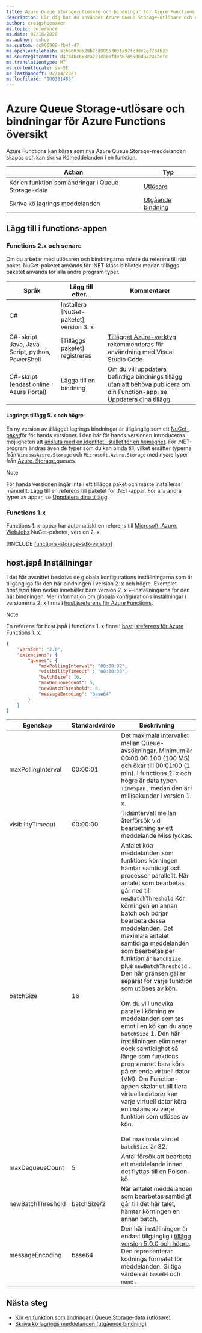 ```yaml
---
title: Azure Queue Storage-utlösare och bindningar för Azure Functions översikt
description: Lär dig hur du använder Azure Queue Storage-utlösare och utgående bindning i Azure Functions.
author: craigshoemaker
ms.topic: reference
ms.date: 02/18/2020
ms.author: cshoe
ms.custom: cc996988-fb4f-47
ms.openlocfilehash: a1b9d03da29b7c89055303fa97fc38c2ef734b23
ms.sourcegitcommit: d4734bc680ea221ea80fdea67859d6d32241aefc
ms.translationtype: MT
ms.contentlocale: sv-SE
ms.lasthandoff: 02/14/2021
ms.locfileid: "100381485"
---
```

# <a name="azure-queue-storage-trigger-and-bindings-for-azure-functions-overview"></a>Azure Queue Storage-utlösare och bindningar för Azure Functions översikt

Azure Functions kan köras som nya Azure Queue Storage-meddelanden skapas och kan skriva Kömeddelanden i en funktion.

| Action | Typ |
|---------|---------|
| Kör en funktion som ändringar i Queue Storage-data | [Utlösare](./functions-bindings-storage-queue-trigger.md) |
| Skriva kö lagrings meddelanden |[Utgående bindning](./functions-bindings-storage-queue-output.md) |

## <a name="add-to-your-functions-app"></a>Lägg till i functions-appen

### <a name="functions-2x-and-higher"></a>Functions 2.x och senare

Om du arbetar med utlösaren och bindningarna måste du referera till rätt paket. NuGet-paketet används för .NET-klass bibliotek medan tilläggs paketet används för alla andra program typer.

| Språk                                        | Lägg till efter...                                   | Kommentarer 
|-------------------------------------------------|---------------------------------------------|-------------|
| C#                                              | Installera [NuGet-paketet], version 3. x | |
| C#-skript, Java, Java Script, python, PowerShell | [Tilläggs paketet] registreras          | [Tillägget Azure-verktyg](https://marketplace.visualstudio.com/items?itemName=ms-vscode.vscode-node-azure-pack) rekommenderas för användning med Visual Studio Code. |
| C#-skript (endast online i Azure Portal)         | Lägga till en bindning                            | Om du vill uppdatera befintliga bindnings tillägg utan att behöva publicera om din Function-app, se [Uppdatera dina tillägg]. |

#### <a name="storage-extension-5x-and-higher"></a>Lagrings tillägg 5. x och högre

En ny version av tillägget lagrings bindningar är tillgänglig som ett [NuGet-paket](https://www.nuget.org/packages/Microsoft.Azure.WebJobs.Extensions.Storage/5.0.0-beta.2)för för hands versioner. I den här för hands versionen introduceras möjligheten att [ansluta med en identitet i stället för en hemlighet](./functions-reference.md#configure-an-identity-based-connection). För .NET-program ändras även de typer som du kan binda till, vilket ersätter typerna från `WindowsAzure.Storage` och `Microsoft.Azure.Storage` med nyare typer från [Azure. Storage.](/dotnet/api/azure.storage.queues)queues.

> [!NOTE]
> För hands versionen ingår inte i ett tilläggs paket och måste installeras manuellt. Lägg till en referens till paketet för .NET-appar. För alla andra typer av appar, se [Uppdatera dina tillägg].

[core tools]: ./functions-run-local.md
[paket för tillägg]: ./functions-bindings-register.md#extension-bundles
[NuGet-paket]: https://www.nuget.org/packages/Microsoft.Azure.WebJobs.Extensions.Storage
[Uppdatera dina tillägg]: ./functions-bindings-register.md
[Azure Tools extension]: https://marketplace.visualstudio.com/items?itemName=ms-vscode.vscode-node-azure-pack

### <a name="functions-1x"></a>Functions 1.x

Functions 1. x-appar har automatiskt en referens till [Microsoft. Azure. WebJobs](https://www.nuget.org/packages/Microsoft.Azure.WebJobs) NuGet-paketet, version 2. x.

[!INCLUDE [functions-storage-sdk-version](../../includes/functions-storage-sdk-version.md)]

<a name="host-json"></a>  

## <a name="hostjson-settings"></a>host.jspå Inställningar

I det här avsnittet beskrivs de globala konfigurations inställningarna som är tillgängliga för den här bindningen i version 2. x och högre. Exemplet *host.jspå* filen nedan innehåller bara version 2. x +-inställningarna för den här bindningen. Mer information om globala konfigurations inställningar i versionerna 2. x finns i [host.jsreferens för Azure Functions](functions-host-json.md).

> [!NOTE]
> En referens för host.jspå i functions 1. x finns i [host.jsreferens för Azure Functions 1. x](functions-host-json-v1.md).

```json
{
    "version": "2.0",
    "extensions": {
        "queues": {
            "maxPollingInterval": "00:00:02",
            "visibilityTimeout" : "00:00:30",
            "batchSize": 16,
            "maxDequeueCount": 5,
            "newBatchThreshold": 8,
            "messageEncoding": "base64"
        }
    }
}
```

|Egenskap  |Standardvärde | Beskrivning |
|---------|---------|---------|
|maxPollingInterval|00:00:01|Det maximala intervallet mellan Queue-avsökningar. Minimum är 00:00:00.100 (100 MS) och ökar till 00:01:00 (1 min).  I functions 2. x och högre är data typen `TimeSpan` , medan den är i millisekunder i version 1. x.|
|visibilityTimeout|00:00:00|Tidsintervall mellan återförsök vid bearbetning av ett meddelande Miss lyckas. |
|batchSize|16|Antalet köa meddelanden som funktions körningen hämtar samtidigt och processer parallellt. När antalet som bearbetas går ned till `newBatchThreshold` Kör körningen en annan batch och börjar bearbeta dessa meddelanden. Det maximala antalet samtidiga meddelanden som bearbetas per funktion är `batchSize` plus `newBatchThreshold` . Den här gränsen gäller separat för varje funktion som utlöses av kön. <br><br>Om du vill undvika parallell körning av meddelanden som tas emot i en kö kan du ange `batchSize` 1. Den här inställningen eliminerar dock samtidighet så länge som funktions programmet bara körs på en enda virtuell dator (VM). Om Function-appen skalar ut till flera virtuella datorer kan varje virtuell dator köra en instans av varje funktion som utlöses av kön.<br><br>Det maximala värdet `batchSize` är 32. |
|maxDequeueCount|5|Antal försök att bearbeta ett meddelande innan det flyttas till en Poison-kö.|
|newBatchThreshold|batchSize/2|När antalet meddelanden som bearbetas samtidigt går till det här talet, hämtar körningen en annan batch.|
|messageEncoding|base64| Den här inställningen är endast tillgänglig i [tillägg version 5.0.0 och högre](#storage-extension-5x-and-higher). Den representerar kodnings formatet för meddelanden. Giltiga värden är `base64` och `none` .|

## <a name="next-steps"></a>Nästa steg

- [Kör en funktion som ändringar i Queue Storage-data (utlösare)](./functions-bindings-storage-queue-trigger.md)
- [Skriva kö lagrings meddelanden (utgående bindning)](./functions-bindings-storage-queue-output.md)
